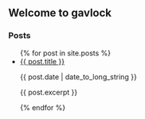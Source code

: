## Welcome to gavlock

### Posts

<ul>
  {% for post in site.posts %}
    <li>
      <a href="{{ post.url }}">{{ post.title }}</a>
	  <p>{{ post.date | date_to_long_string }}</p>
	  <p>{{ post.excerpt }}</p>
    </li>
  {% endfor %}
</ul>
